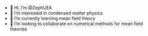 - 👋 Hi, I’m @ZephUEA
- 👀 I’m interested in condensed matter physics
- 🌱 I’m currently learning mean field theory
- 💞️ I’m looking to collaborate on numerical methods for mean field theories

<!---
ZephUEA/ZephUEA is a ✨ special ✨ repository because its `README.md` (this file) appears on your GitHub profile.
You can click the Preview link to take a look at your changes.
--->
